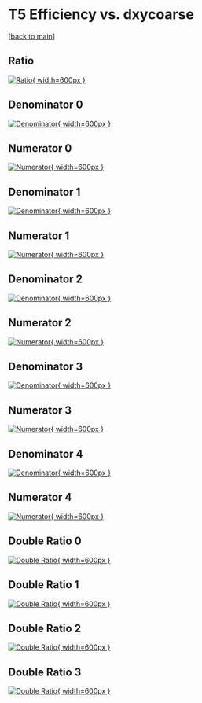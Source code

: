 # T5 Efficiency vs. dxycoarse

[[back to main](./)]



## Ratio

[![Ratio](../mtv/var/T5_base_211_1_eff_dxycoarse.png){ width=600px }](../mtv/var/T5_base_211_1_eff_dxycoarse.pdf)

## Denominator 0

[![Denominator](../mtv/den/T5_base_211_1_eff_dxycoarse_den0.png){ width=600px }](../mtv/den/T5_base_211_1_eff_dxycoarse_den0.pdf)

## Numerator 0

[![Numerator](../mtv/num/T5_base_211_1_eff_dxycoarse_num0.png){ width=600px }](../mtv/num/T5_base_211_1_eff_dxycoarse_num0.pdf)

## Denominator 1

[![Denominator](../mtv/den/T5_base_211_1_eff_dxycoarse_den1.png){ width=600px }](../mtv/den/T5_base_211_1_eff_dxycoarse_den1.pdf)

## Numerator 1

[![Numerator](../mtv/num/T5_base_211_1_eff_dxycoarse_num1.png){ width=600px }](../mtv/num/T5_base_211_1_eff_dxycoarse_num1.pdf)

## Denominator 2

[![Denominator](../mtv/den/T5_base_211_1_eff_dxycoarse_den2.png){ width=600px }](../mtv/den/T5_base_211_1_eff_dxycoarse_den2.pdf)

## Numerator 2

[![Numerator](../mtv/num/T5_base_211_1_eff_dxycoarse_num2.png){ width=600px }](../mtv/num/T5_base_211_1_eff_dxycoarse_num2.pdf)

## Denominator 3

[![Denominator](../mtv/den/T5_base_211_1_eff_dxycoarse_den3.png){ width=600px }](../mtv/den/T5_base_211_1_eff_dxycoarse_den3.pdf)

## Numerator 3

[![Numerator](../mtv/num/T5_base_211_1_eff_dxycoarse_num3.png){ width=600px }](../mtv/num/T5_base_211_1_eff_dxycoarse_num3.pdf)

## Denominator 4

[![Denominator](../mtv/den/T5_base_211_1_eff_dxycoarse_den4.png){ width=600px }](../mtv/den/T5_base_211_1_eff_dxycoarse_den4.pdf)

## Numerator 4

[![Numerator](../mtv/num/T5_base_211_1_eff_dxycoarse_num4.png){ width=600px }](../mtv/num/T5_base_211_1_eff_dxycoarse_num4.pdf)

## Double Ratio 0

[![Double Ratio](../mtv/ratio/T5_base_211_1_eff_dxycoarse_ratio0.png){ width=600px }](../mtv/ratio/T5_base_211_1_eff_dxycoarse_ratio0.pdf)

## Double Ratio 1

[![Double Ratio](../mtv/ratio/T5_base_211_1_eff_dxycoarse_ratio1.png){ width=600px }](../mtv/ratio/T5_base_211_1_eff_dxycoarse_ratio1.pdf)

## Double Ratio 2

[![Double Ratio](../mtv/ratio/T5_base_211_1_eff_dxycoarse_ratio2.png){ width=600px }](../mtv/ratio/T5_base_211_1_eff_dxycoarse_ratio2.pdf)

## Double Ratio 3

[![Double Ratio](../mtv/ratio/T5_base_211_1_eff_dxycoarse_ratio3.png){ width=600px }](../mtv/ratio/T5_base_211_1_eff_dxycoarse_ratio3.pdf)

